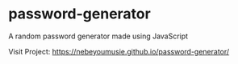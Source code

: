 # password-generator
A random password generator made using JavaScript

Visit Project: https://nebeyoumusie.github.io/password-generator/ 
